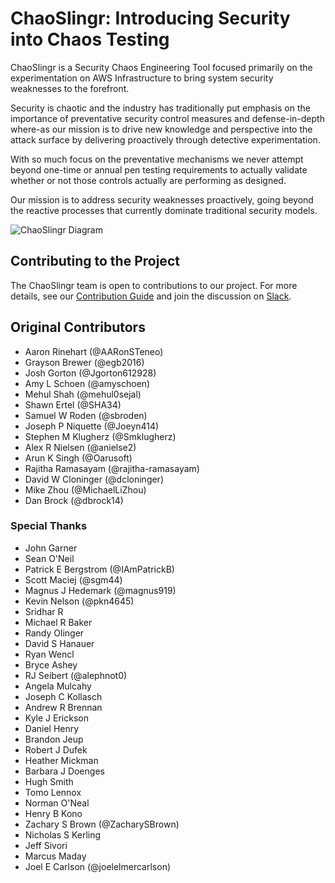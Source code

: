 # ChaoSlingr: Introducing Security into Chaos Testing

ChaoSlingr is a Security Chaos Engineering Tool focused primarily on the experimentation on AWS Infrastructure to bring system security weaknesses to the forefront.

Security is chaotic and the industry has traditionally put emphasis on the importance of preventative security control measures and defense-in-depth where-as our mission is to drive new knowledge and perspective into the attack surface by delivering proactively through detective experimentation.

With so much focus on the preventative mechanisms we never attempt beyond one-time or annual pen testing requirements to actually validate whether or not those controls actually are performing as designed.

Our mission is to address security weaknesses proactively, going beyond the reactive processes that currently dominate traditional security models.

![ChaoSlingr Diagram](./docs/ChaoSlingr_designAndArchitecture.jpg?raw=true "ChaoSlingr Diagram")

## Contributing to the Project

The ChaoSlingr team is open to contributions to our project.  For more details, see our [Contribution Guide](CONTRIBUTING.md) and join the discussion on [Slack](https://chaoslingr.slack.com).

## Original Contributors

* Aaron Rinehart (@AARonSTeneo)
* Grayson Brewer (@egb2016)
* Josh Gorton (@Jgorton612928)
* Amy L Schoen (@amyschoen)
* Mehul Shah (@mehul0sejal)
* Shawn Ertel (@SHA34)
* Samuel W Roden (@sbroden)
* Joseph P Niquette (@Joeyn414)
* Stephen M Klugherz (@Smklugherz)
* Alex R Nielsen (@anielse2)
* Arun K Singh (@Oarusoft)
* Rajitha Ramasayam (@rajitha-ramasayam)
* David W Cloninger (@dcloninger)
* Mike Zhou (@MichaelLiZhou)
* Dan Brock (@dbrock14)

### Special Thanks

* John Garner
* Sean O'Neil
* Patrick E Bergstrom (@IAmPatrickB)
* Scott Maciej (@sgm44)
* Magnus J Hedemark (@magnus919)
* Kevin Nelson (@pkn4645)
* Sridhar R
* Michael R Baker
* Randy Olinger
* David S Hanauer
* Ryan Wencl
* Bryce Ashey
* RJ Seibert (@alephnot0)
* Angela Mulcahy
* Joseph C Kollasch
* Andrew R Brennan
* Kyle J Erickson
* Daniel Henry
* Brandon Jeup
* Robert J Dufek
* Heather Mickman
* Barbara J Doenges
* Hugh Smith
* Tomo Lennox
* Norman O'Neal
* Henry B Kono
* Zachary S Brown (@ZacharySBrown)
* Nicholas S Kerling
* Jeff Sivori
* Marcus Maday
* Joel E Carlson (@joelelmercarlson)
